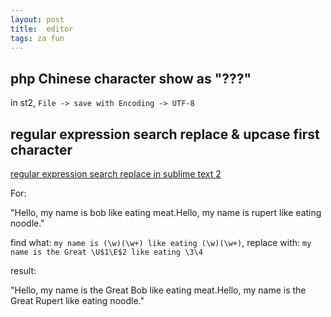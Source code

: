 ```yaml
---
layout: post
title:  editor
tags: za fun
---
```

## php Chinese character show as "???"
in st2, `File -> save with Encoding -> UTF-8`

## regular expression search replace & upcase first character
[regular expression search replace in sublime text 2](http://stackoverflow.com/questions/11819886/)

For:

"Hello, my name is bob like eating meat.Hello, my name is rupert like eating noodle."

find what: `my name is (\w)(\w+) like eating (\w)(\w+)`, replace with: `my name is the Great \U$1\E$2 like eating \3\4`

result:

"Hello, my name is the Great Bob like eating meat.Hello, my name is the Great Rupert like eating noodle."
